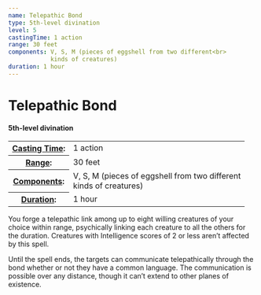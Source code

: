 ```yaml
---
name: Telepathic Bond
type: 5th-level divination
level: 5
castingTime: 1 action
range: 30 feet
components: V, S, M (pieces of eggshell from two different<br>
			kinds of creatures)
duration: 1 hour
---
```


Telepathic Bond
===============

#### 5th-level divination

<table cellspacing="0" class="statBlock"><tbody><tr><th><a href="/srd/magicOverview/spellDescriptions.htm#level">Casting Time</a>:</th><td>1 action</td></tr><tr><th><a href="/srd/magicOverview/spellDescriptions.htm#components">Range</a>:</th><td>30 feet</td></tr><tr><th><a href="/srd/magicOverview/spellDescriptions.htm#range">Components</a>:</th><td>V, S, M (pieces of eggshell from two different<br>kinds of creatures)</td></tr><tr><th><a href="/srd/magicOverview/spellDescriptions.htm#effect">Duration</a>:</th><td>1 hour</td></tr></tbody></table>

You forge a telepathic link among up to eight willing creatures of your choice within range, psychically linking each creature to all the others for the duration. Creatures with Intelligence scores of 2 or less aren’t affected by this spell.

Until the spell ends, the targets can communicate telepathically through the bond whether or not they have a common language. The communication is possible over any distance, though it can’t extend to other planes of existence.